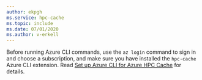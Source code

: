 ```yaml
---
author: ekpgh
ms.service: hpc-cache
ms.topic: include
ms.date: 07/01/2020
ms.author: v-erkell
---
```


Before running Azure CLI commands, use the ``az login`` command to sign in and choose a subscription, and make sure you have installed the ``hpc-cache`` Azure CLI extension. Read [Set up Azure CLI for Azure HPC Cache](az-cli-prerequisites.md) for details.
